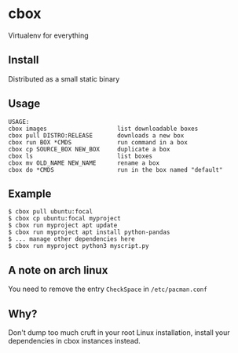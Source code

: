 # cbox
Virtualenv for everything

## Install
Distributed as a small static binary

## Usage
```
USAGE:
cbox images                    list downloadable boxes
cbox pull DISTRO:RELEASE       downloads a new box
cbox run BOX *CMDS             run command in a box
cbox cp SOURCE_BOX NEW_BOX     duplicate a box
cbox ls                        list boxes
cbox mv OLD_NAME NEW_NAME      rename a box
cbox do *CMDS                  run in the box named "default"
```

## Example
```
$ cbox pull ubuntu:focal
$ cbox cp ubuntu:focal myproject
$ cbox run myproject apt update
$ cbox run myproject apt install python-pandas
$ ... manage other dependencies here
$ cbox run myproject python3 myscript.py
```


## A note on arch linux
You need to remove the entry `CheckSpace` in `/etc/pacman.conf`

## Why?

Don't dump too much cruft in your root Linux installation, install your dependencies in cbox instances instead.
